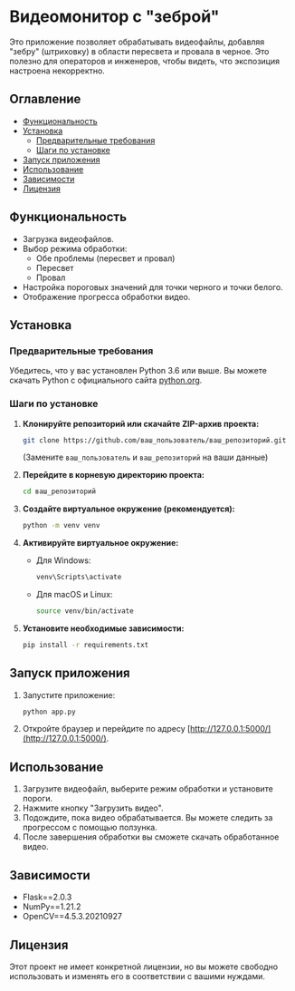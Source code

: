 
# Видеомонитор с "зеброй"

Это приложение позволяет обрабатывать видеофайлы, добавляя "зебру" (штриховку) в области пересвета и провала в черное. Это полезно для операторов и инженеров, чтобы видеть, что экспозиция настроена некорректно.

## Оглавление

- [Функциональность](#функциональность)
- [Установка](#установка)
  - [Предварительные требования](#предварительные-требования)
  - [Шаги по установке](#шаги-по-установке)
- [Запуск приложения](#запуск-приложения)
- [Использование](#использование)
- [Зависимости](#зависимости)
- [Лицензия](#лицензия)

## Функциональность

- Загрузка видеофайлов.
- Выбор режима обработки:
  - Обе проблемы (пересвет и провал)
  - Пересвет
  - Провал
- Настройка пороговых значений для точки черного и точки белого.
- Отображение прогресса обработки видео.

## Установка

### Предварительные требования

Убедитесь, что у вас установлен Python 3.6 или выше. Вы можете скачать Python с официального сайта [python.org](https://www.python.org/downloads/).

### Шаги по установке

1. **Клонируйте репозиторий или скачайте ZIP-архив проекта:**
   ```bash
   git clone https://github.com/ваш_пользователь/ваш_репозиторий.git
   ```
   (Замените `ваш_пользователь` и `ваш_репозиторий` на ваши данные)

2. **Перейдите в корневую директорию проекта:**
   ```bash
   cd ваш_репозиторий
   ```

3. **Создайте виртуальное окружение (рекомендуется):**
   ```bash
   python -m venv venv
   ```

4. **Активируйте виртуальное окружение:**
   - Для Windows:
     ```bash
     venv\Scripts\activate
     ```
   - Для macOS и Linux:
     ```bash
     source venv/bin/activate
     ```

5. **Установите необходимые зависимости:**
   ```bash
   pip install -r requirements.txt
   ```

## Запуск приложения

1. Запустите приложение:
   ```bash
   python app.py
   ```

2. Откройте браузер и перейдите по адресу [http://127.0.0.1:5000/](http://127.0.0.1:5000/).

## Использование

1. Загрузите видеофайл, выберите режим обработки и установите пороги.
2. Нажмите кнопку "Загрузить видео".
3. Подождите, пока видео обрабатывается. Вы можете следить за прогрессом с помощью ползунка.
4. После завершения обработки вы сможете скачать обработанное видео.

## Зависимости

- Flask==2.0.3
- NumPy==1.21.2
- OpenCV==4.5.3.20210927

## Лицензия

Этот проект не имеет конкретной лицензии, но вы можете свободно использовать и изменять его в соответствии с вашими нуждами.
